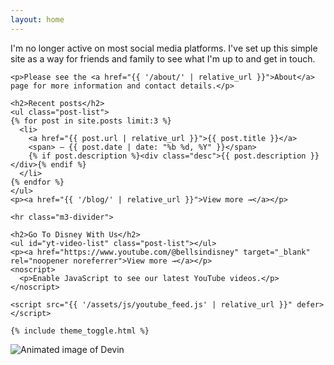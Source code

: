 ```yaml
---
layout: home
---
```

<div class="home-layout">
  <div class="home-left">
    <p>I'm no longer active on most social media platforms. I've set up this simple site as a way for friends and family to see what I'm up to and get in touch.</p>

    <p>Please see the <a href="{{ '/about/' | relative_url }}">About</a> page for more information and contact details.</p>

    <h2>Recent posts</h2>
    <ul class="post-list">
    {% for post in site.posts limit:3 %}
      <li>
        <a href="{{ post.url | relative_url }}">{{ post.title }}</a>
        <span> — {{ post.date | date: "%b %d, %Y" }}</span>
        {% if post.description %}<div class="desc">{{ post.description }}</div>{% endif %}
      </li>
    {% endfor %}
    </ul>
    <p><a href="{{ '/blog/' | relative_url }}">View more →</a></p>

    <hr class="m3-divider">

    <h2>Go To Disney With Us</h2>
    <ul id="yt-video-list" class="post-list"></ul>
    <p><a href="https://www.youtube.com/@bellsindisney" target="_blank" rel="noopener noreferrer">View more →</a></p>
    <noscript>
      <p>Enable JavaScript to see our latest YouTube videos.</p>
    </noscript>

    <script src="{{ '/assets/js/youtube_feed.js' | relative_url }}" defer></script>

    {% include theme_toggle.html %}
  </div>
  <div class="home-right">
    <img src="{{ '/assets/images/homepage/me.webp' | relative_url }}" alt="Animated image of Devin" class="home-img">
  </div>
</div>